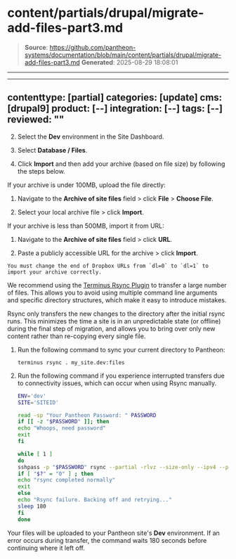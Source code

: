 # content/partials/drupal/migrate-add-files-part3.md

> **Source**: https://github.com/pantheon-systems/documentation/blob/main/content/partials/drupal/migrate-add-files-part3.md
> **Generated**: 2025-08-29 18:08:01

---

---
contenttype: [partial]
categories: [update]
cms: [drupal9]
product: [--]
integration: [--]
tags: [--]
reviewed: ""
---

2. Select the **<Icon icon="wrench" /> Dev** environment in the Site Dashboard.

3. Select **<Icon icon="server" /> Database / Files**.

4. Click **Import** and then add your archive (based on file size) by following the steps below.

  <TabList>

  <Tab title="Up to 100MBs" id="100mbsfiles-id" active={true}>

  If your archive is under 100MB, upload the file directly:

   1. Navigate to the **Archive of site files** field > click **File** > **Choose File**.

   1. Select your local archive file > click **Import**.

  </Tab>

  <Tab title="Up to 500MBs" id="500mbsfiles">

  If your archive is less than 500MB, import it from URL:

   1. Navigate to the **Archive of site files** field > click **URL**.

   1. Paste a publicly accessible URL for the archive > click **Import**.

   <Alert title="Note"  type="info" >

    You must change the end of Dropbox URLs from `dl=0` to `dl=1` to import your archive correctly.

   </Alert>

  </Tab>

  <Tab title="Over 500MBs" id="500mbsplusfiles">

   We recommend using the [Terminus Rsync Plugin](https://github.com/pantheon-systems/terminus-rsync-plugin) to transfer a large number of files. This allows you to avoid using multiple command line arguments and specific directory structures, which make it easy to introduce mistakes.

   Rsync only transfers the new changes to the directory after the initial rsync runs. This minimizes the time a site is in an unpredictable state (or offline) during the final step of migration, and allows you to bring over only new content rather than re-copying every single file.

   1. Run the following command to sync your current directory to Pantheon:

      ```bash{promptUser: user}
      terminus rsync . my_site.dev:files
      ```

   1. Run the following command if you experience interrupted transfers due to connectivity issues, which can occur when using Rsync manually.

      ```bash
      ENV='dev'
      SITE='SITEID'

      read -sp "Your Pantheon Password: " PASSWORD
      if [[ -z "$PASSWORD" ]]; then
      echo "Whoops, need password"
      exit
      fi

      while [ 1 ]
      do
      sshpass -p "$PASSWORD" rsync --partial -rlvz --size-only --ipv4 --progress -e 'ssh -p 2222' ./files/* --temp-dir=../tmp/ $ENV.$SITE@appserver.$ENV.$SITE.drush.in:files/
      if [ "$?" = "0" ] ; then
      echo "rsync completed normally"
      exit
      else
      echo "Rsync failure. Backing off and retrying..."
      sleep 180
      fi
      done
      ```

   Your files will be uploaded to your Pantheon site's **<Icon icon="wrench" /> Dev** environment. If an error occurs during transfer, the command waits 180 seconds before continuing where it left off.

  </Tab>

  </TabList>

